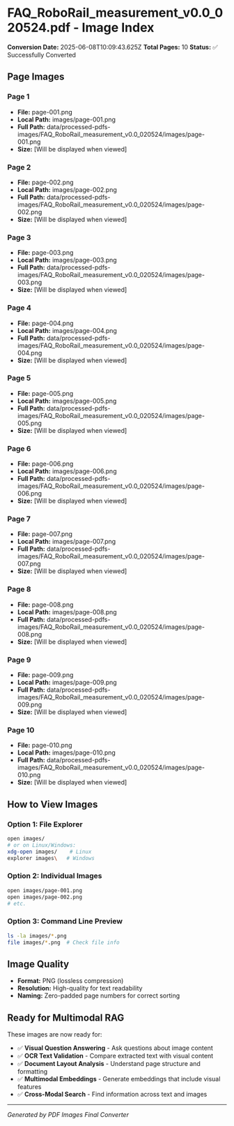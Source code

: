 # FAQ_RoboRail_measurement_v0.0_020524.pdf - Image Index

**Conversion Date:** 2025-06-08T10:09:43.625Z
**Total Pages:** 10
**Status:** ✅ Successfully Converted

## Page Images

### Page 1
- **File:** page-001.png
- **Local Path:** images/page-001.png
- **Full Path:** data/processed-pdfs-images/FAQ_RoboRail_measurement_v0.0_020524/images/page-001.png
- **Size:** [Will be displayed when viewed]

### Page 2
- **File:** page-002.png
- **Local Path:** images/page-002.png
- **Full Path:** data/processed-pdfs-images/FAQ_RoboRail_measurement_v0.0_020524/images/page-002.png
- **Size:** [Will be displayed when viewed]

### Page 3
- **File:** page-003.png
- **Local Path:** images/page-003.png
- **Full Path:** data/processed-pdfs-images/FAQ_RoboRail_measurement_v0.0_020524/images/page-003.png
- **Size:** [Will be displayed when viewed]

### Page 4
- **File:** page-004.png
- **Local Path:** images/page-004.png
- **Full Path:** data/processed-pdfs-images/FAQ_RoboRail_measurement_v0.0_020524/images/page-004.png
- **Size:** [Will be displayed when viewed]

### Page 5
- **File:** page-005.png
- **Local Path:** images/page-005.png
- **Full Path:** data/processed-pdfs-images/FAQ_RoboRail_measurement_v0.0_020524/images/page-005.png
- **Size:** [Will be displayed when viewed]

### Page 6
- **File:** page-006.png
- **Local Path:** images/page-006.png
- **Full Path:** data/processed-pdfs-images/FAQ_RoboRail_measurement_v0.0_020524/images/page-006.png
- **Size:** [Will be displayed when viewed]

### Page 7
- **File:** page-007.png
- **Local Path:** images/page-007.png
- **Full Path:** data/processed-pdfs-images/FAQ_RoboRail_measurement_v0.0_020524/images/page-007.png
- **Size:** [Will be displayed when viewed]

### Page 8
- **File:** page-008.png
- **Local Path:** images/page-008.png
- **Full Path:** data/processed-pdfs-images/FAQ_RoboRail_measurement_v0.0_020524/images/page-008.png
- **Size:** [Will be displayed when viewed]

### Page 9
- **File:** page-009.png
- **Local Path:** images/page-009.png
- **Full Path:** data/processed-pdfs-images/FAQ_RoboRail_measurement_v0.0_020524/images/page-009.png
- **Size:** [Will be displayed when viewed]

### Page 10
- **File:** page-010.png
- **Local Path:** images/page-010.png
- **Full Path:** data/processed-pdfs-images/FAQ_RoboRail_measurement_v0.0_020524/images/page-010.png
- **Size:** [Will be displayed when viewed]


## How to View Images

### Option 1: File Explorer
```bash
open images/
# or on Linux/Windows:
xdg-open images/    # Linux
explorer images\   # Windows
```

### Option 2: Individual Images
```bash
open images/page-001.png
open images/page-002.png
# etc.
```

### Option 3: Command Line Preview
```bash
ls -la images/*.png
file images/*.png  # Check file info
```

## Image Quality
- **Format:** PNG (lossless compression)
- **Resolution:** High-quality for text readability
- **Naming:** Zero-padded page numbers for correct sorting

## Ready for Multimodal RAG

These images are now ready for:
- ✅ **Visual Question Answering** - Ask questions about image content
- ✅ **OCR Text Validation** - Compare extracted text with visual content  
- ✅ **Document Layout Analysis** - Understand page structure and formatting
- ✅ **Multimodal Embeddings** - Generate embeddings that include visual features
- ✅ **Cross-Modal Search** - Find information across text and images

---
*Generated by PDF Images Final Converter*
